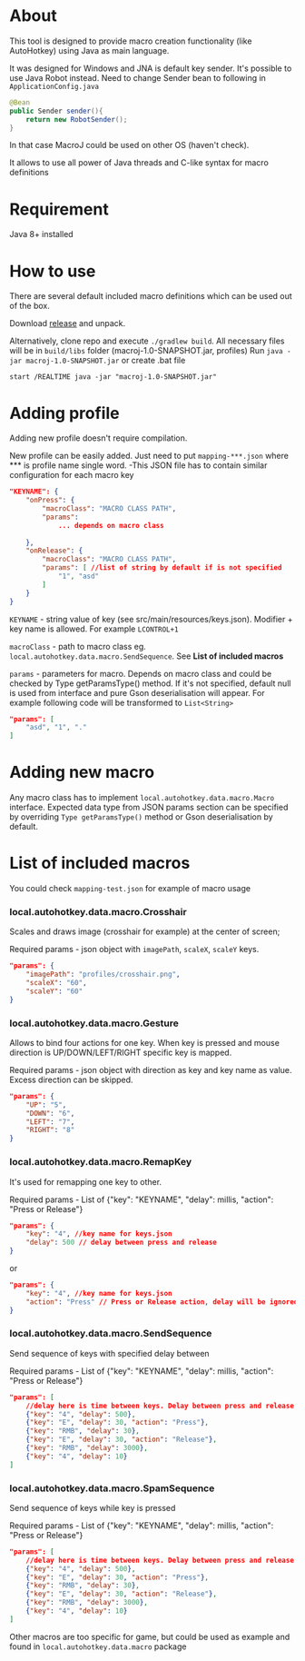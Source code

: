# **About**
This tool is designed to provide macro creation functionality (like AutoHotkey) using Java as main language.

It was designed for Windows and JNA is default key sender. It's possible to use Java Robot instead.
Need to change Sender bean to following in `ApplicationConfig.java`

```java
@Bean
public Sender sender(){
    return new RobotSender();
}
```
In that case MacroJ could be used on other OS (haven't check).

It allows to use all power of Java threads and C-like syntax for macro definitions

# **Requirement**
Java 8+ installed

# **How to use**
There are several default included macro definitions which can be used out of the box.

Download [release](https://github.com/FenyxInvincible/MacroJ/releases) and unpack. 

Alternatively, clone repo and execute `./gradlew build`. All necessary files will be in `build/libs` folder (macroj-1.0-SNAPSHOT.jar, profiles)
Run `java -jar macroj-1.0-SNAPSHOT.jar` or create .bat file
```
start /REALTIME java -jar "macroj-1.0-SNAPSHOT.jar"
```

# **Adding profile**
Adding new profile doesn't require compilation. 

New profile can be easily added. Just need to put `mapping-***.json` where *** is profile name single word. 
-This JSON file has to contain similar configuration for each macro key

```json
"KEYNAME": {
    "onPress": {
        "macroClass": "MACRO CLASS PATH",
        "params": 
            ... depends on macro class
        
    },
    "onRelease": {
        "macroClass": "MACRO CLASS PATH",
        "params": [ //list of string by default if is not specified
            "1", "asd"
        ]
    }
}
```
`KEYNAME` - string value of key (see src/main/resources/keys.json). Modifier + key name is allowed. For example `LCONTROL+1`

`macroClass` - path to macro class eg. `local.autohotkey.data.macro.SendSequence`. See **List of included macros**

`params` - parameters for macro. Depends on macro class and could be checked by Type getParamsType() method. 
If it's not specified, default null is used from interface and pure Gson deserialisation will appear. 
For example following code will be transformed to `List<String>`
```json
"params": [
    "asd", "1", "."
]
```

# **Adding new macro**

Any macro class has to implement `local.autohotkey.data.macro.Macro` interface.
Expected data type from JSON params section can be specified by overriding `Type getParamsType()` method or Gson deserialisation by default.

# **List of included macros**

You could check `mapping-test.json` for example of macro usage

### local.autohotkey.data.macro.Crosshair

Scales and draws image (crosshair for example) at the center of screen; 

Required params - json object with `imagePath`, `scaleX`, `scaleY` keys.
```json
"params": {
    "imagePath": "profiles/crosshair.png",
    "scaleX": "60",
    "scaleY": "60"
}
```

### local.autohotkey.data.macro.Gesture
Allows to bind four actions for one key. When key is pressed and mouse direction is UP/DOWN/LEFT/RIGHT specific key is mapped.

Required params - json object with direction as key and key name as value.
Excess direction can be skipped.
```json
"params": {
    "UP": "5",
    "DOWN": "6",
    "LEFT": "7",
    "RIGHT": "8"
}
```

### local.autohotkey.data.macro.RemapKey
It's used for remapping one key to other. 

Required params - List of {"key": "KEYNAME", "delay": millis, "action": "Press or Release"}
```json
"params": {
    "key": "4", //key name for keys.json
    "delay": 500 // delay between press and release
}
```
or
```json
"params": {
    "key": "4", //key name for keys.json
    "action": "Press" // Press or Release action, delay will be ignored
}
```


### local.autohotkey.data.macro.SendSequence
Send sequence of keys with specified delay between

Required params - List of {"key": "KEYNAME", "delay": millis, "action": "Press or Release"}
```json
"params": [
    //delay here is time between keys. Delay between press and release is constant 64 ms
    {"key": "4", "delay": 500},
    {"key": "E", "delay": 30, "action": "Press"},
    {"key": "RMB", "delay": 30},
    {"key": "E", "delay": 30, "action": "Release"},
    {"key": "RMB", "delay": 3000},
    {"key": "4", "delay": 10}
]
```

### local.autohotkey.data.macro.SpamSequence
Send sequence of keys while key is pressed

Required params - List of {"key": "KEYNAME", "delay": millis, "action": "Press or Release"}
```json
"params": [
    //delay here is time between keys. Delay between press and release is constant 64 ms
    {"key": "4", "delay": 500}, 
    {"key": "E", "delay": 30, "action": "Press"},
    {"key": "RMB", "delay": 30},
    {"key": "E", "delay": 30, "action": "Release"},
    {"key": "RMB", "delay": 3000},
    {"key": "4", "delay": 10}
]
```
Other macros are too specific for game, but could be used as example and found in `local.autohotkey.data.macro` package
